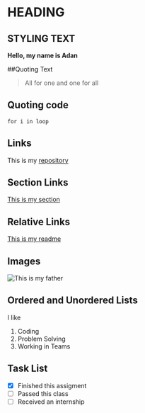 # HEADING

## STYLING TEXT
**Hello, my name is Adan**

##Quoting Text
>All for one and one for all

## Quoting code
```
for i in loop
```

## Links
This is my [repository](https://github.com/adanestrada18/110Labs.git)

## Section Links
[This is my section](https://github.com/adanestrada18/110Labs/blob/main/index.md#section-links)
## Relative Links
[This is my readme](/README.md)

## Images
![This is my father](https://www.google.com/url?sa=i&url=https%3A%2F%2Fen.wikipedia.org%2Fwiki%2FElon_Musk&psig=AOvVaw3yOO52C0QVrxerj7pYsNwj&ust=1632588351718000&source=images&cd=vfe&ved=0CAgQjRxqFwoTCJDg2tmHmPMCFQAAAAAdAAAAABAD)

## Ordered and Unordered Lists
I like
1. Coding
2. Problem Solving
3. Working in Teams

## Task List
-[x] Finished this assigment
-[ ] Passed this class
-[ ] Received an internship
